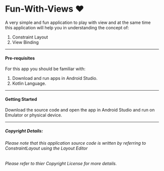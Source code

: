 # Fun-With-Views :heart:
A very simple and fun application to play with view and at the same time this application will help you in understanding the concept of:
1. Constraint Layout
2. View Binding


---
#### Pre-requisites
For this app you should be familiar with:  
1. Download and run apps in Android Studio.
2. Kotlin Language.

---
#### Getting Started

Download the source code and open the app in Android Studio and run on Emulator or physical device.  

---
##### Copyright Details:
###### Please note that this application source code is written by referring to *ConstraintLayout using the Layout Editor*
###### Please refer to thier Copyright License for more details.
